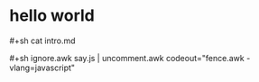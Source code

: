 hello world
===========

#+sh cat intro.md

#+sh ignore.awk say.js | uncomment.awk codeout="fence.awk -vlang=javascript"
